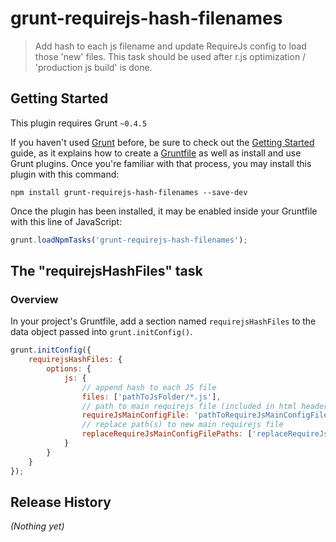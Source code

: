 # grunt-requirejs-hash-filenames

> Add hash to each js filename and update RequireJs config to load those 'new' files. This task should be used after r.js optimization / 'production js build' is done.

## Getting Started
This plugin requires Grunt `~0.4.5`

If you haven't used [Grunt](http://gruntjs.com/) before, be sure to check out the [Getting Started](http://gruntjs.com/getting-started) guide, as it explains how to create a [Gruntfile](http://gruntjs.com/sample-gruntfile) as well as install and use Grunt plugins. Once you're familiar with that process, you may install this plugin with this command:

```shell
npm install grunt-requirejs-hash-filenames --save-dev
```

Once the plugin has been installed, it may be enabled inside your Gruntfile with this line of JavaScript:

```js
grunt.loadNpmTasks('grunt-requirejs-hash-filenames');
```

## The "requirejsHashFiles" task

### Overview
In your project's Gruntfile, add a section named `requirejsHashFiles` to the data object passed into `grunt.initConfig()`.

```js
grunt.initConfig({
    requirejsHashFiles: {
        options: {
            js: {
                // append hash to each JS file
                files: ['pathToJsFolder/*.js'],
                // path to main requirejs file (included in html header)
                requireJsMainConfigFile: 'pathToRequireJsMainConfigFile/common.js',
                // replace path(s) to new main requirejs file
                replaceRequireJsMainConfigFilePaths: ['replaceRequireJsMainConfigFilePaths/index.html']
            }
        }
    }
});
```

## Release History
_(Nothing yet)_

